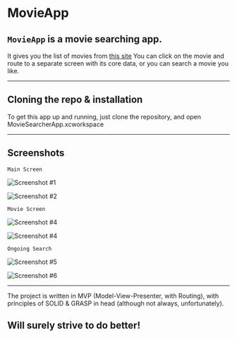 # MovieApp

## ```MovieApp``` is a movie searching app.
It gives you the list of movies from [this site](https://www.themoviedb.org/)
You can click on the movie and route to a separate screen with its core data,
or you can search a movie you like.

---

## Cloning the repo & installation

To get this app up and running, just clone the repository, and open MovieSearcherApp.xcworkspace

---

## Screenshots

```Main Screen```

![Screenshot #1](/images/MainScreen1.jpeg)

![Screenshot #2](/images/MainScreen2.jpeg)

```Movie Screen```

![Screenshot #4](/images/MovieScreen1.jpeg)

![Screenshot #4](/images/MovieScreen2.jpeg)


```Ongoing Search```

![Screenshot #5](/images/SearchRes1.jpeg)

![Screenshot #6](/images/SearchRes2.jpeg)

---

The project is written in MVP (Model-View-Presenter, with Routing), with principles of SOLID & GRASP in head (although not always, unfortunately).

## Will surely strive to do better!
